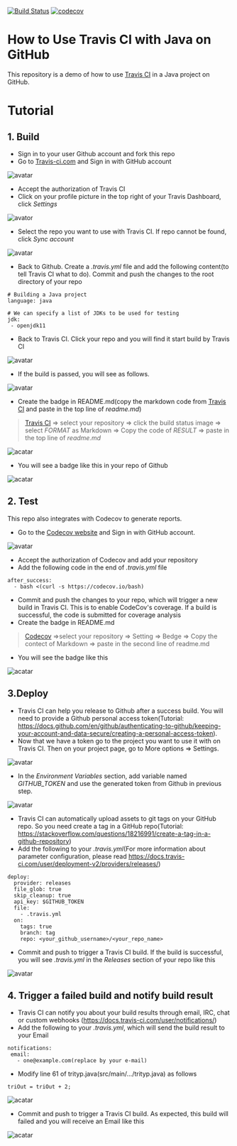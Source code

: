 [![Build Status](https://travis-ci.com/operaghost/Travis_CI_Tutorial.svg?branch=main)](https://travis-ci.com/operaghost/Travis_CI_Tutorial)
[![codecov](https://codecov.io/gh/operaghost/Travis_CI_Tutorial/branch/main/graph/badge.svg?token=OHISWZW1HP)](https://codecov.io/gh/operaghost/Travis_CI_Tutorial)
# How to Use Travis CI with Java on GitHub
This repository is a demo of how to use [Travis CI](https://docs.travis-ci.com/) in a Java project on GitHub.

# Tutorial
## 1. Build
* Sign in to your user Github account and fork this repo
* Go to [Travis-ci.com](https://travis-ci.com/) and Sign in with GitHub account

![avatar](https://github.com/kreattang/TravisCI_Java/blob/main/img/20210529151710.png)

* Accept the authorization of Travis CI
* Click on your profile picture in the top right of your Travis Dashboard, click _Settings_

![avator](https://github.com/kreattang/TravisCI_Java/blob/main/img/20210529153038.png)

* Select the repo you want to use with Travis CI. If repo cannot be found, click _Sync account_


![avatar](https://github.com/kreattang/TravisCI_Java/blob/main/img/20210529153337.png)

* Back to Github. Create a _.travis.yml_ file and add the following content(to tell Travis CI what to do). Commit and push the changes to the root directory of your repo
```
# Building a Java project
language: java

# We can specify a list of JDKs to be used for testing
jdk:
 - openjdk11
```

* Back to Travis CI. Click your repo and you will find it start build by Travis CI

![avatar](https://github.com/kreattang/TravisCI_Java/blob/main/img/20210529152709.png)

* If the build is passed, you will see as follows.

![avatar](https://github.com/kreattang/TravisCI_Java/blob/main/img/20210529154131.png)

* Create the badge in README.md(copy the markdown code from [Travis CI](https://travis-ci.com/) and paste in the top line of _readme.md_)
> [Travis CI](https://travis-ci.com/) => select your repository => click the build status image => select _FORMAT_ as Markdown => Copy the code of _RESULT_ => paste in the top line of _readme.md_

![acatar](https://github.com/kreattang/TravisCI_Java/blob/main/img/20210529154809.png)

* You will see a badge like this in your repo of Github

![acatar](https://github.com/kreattang/TravisCI_Java/blob/main/img/20210530100304.png)

## 2. Test
This repo also integrates with Codecov to generate reports.
* Go to the [Codecov website](https://about.codecov.io/) and Sign in with GitHub account.

![avatar](https://github.com/kreattang/TravisCI_Java/blob/main/img/20210530091144.png)

* Accept the authorization of Codecov and add your repository 
* Add the following code in the end of _.travis.yml_ file
```
after_success:
  - bash <(curl -s https://codecov.io/bash)
```
* Commit and push the changes to your repo, which will trigger a new build in Travis CI. This is to enable CodeCov's coverage.
If a build is successful, the code is submitted for coverage analysis
* Create the badge in README.md
> [Codecov](https://codecov.io/gh)  =>select your repository => Setting => Bedge => Copy the contect of Markdown => paste in the second line of readme.md

* You will see the badge like this

![acatar](https://github.com/kreattang/TravisCI_Java/blob/main/img/20210530100532.png)

## 3.Deploy
* Travis CI can help you release to Github after a success build. You will need to provide a Github personal access token(Tutorial: https://docs.github.com/en/github/authenticating-to-github/keeping-your-account-and-data-secure/creating-a-personal-access-token). 
* Now that we have a token go to the project you want to use it with on Travis CI. Then on your project page, go to More options => Settings.

![avatar](https://github.com/kreattang/TravisCI_Java/blob/main/img/20210530094300.png)

* In the _Environment Variables_ section, add variable named _GITHUB_TOKEN_ and use the generated token from Github in previous step.

![avatar](https://github.com/kreattang/TravisCI_Java/blob/main/img/env-var.png)

* Travis CI can automatically upload assets to git tags on your GitHub repo. So you need create a tag in a GitHub repo(Tutorial:  https://stackoverflow.com/questions/18216991/create-a-tag-in-a-github-repository)
* Add the following to your  _.travis.yml_(For more information about parameter configuration, please read https://docs.travis-ci.com/user/deployment-v2/providers/releases/)

```
deploy:
  provider: releases
  file_glob: true
  skip_cleanup: true
  api_key: $GITHUB_TOKEN
  file:
    - .travis.yml
  on:
    tags: true
    branch: tag
    repo: <your_github_username>/<your_repo_name>

```
* Commit and push to trigger a Travis CI build. If the build is successful, you will see _.travis.yml_ in the _Releases_ section of your repo like this

![avatar](https://github.com/kreattang/TravisCI_Java/blob/main/img/20210530104406.png)

## 4. Trigger a failed build and notify build result

 * Travis CI can notify you about your build results through email, IRC, chat or custom webhooks (https://docs.travis-ci.com/user/notifications/)
 *  Add the following to your  _.travis.yml_, which will send the build result to your Email
 ```
 notifications:
  email:
    - one@example.com(replace by your e-mail)
 ```
 * Modify line 61 of trityp.java(src/main/.../trityp.java)  as follows
 ```
 triOut = triOut + 2;
 ```
![acatar](https://github.com/kreattang/TravisCI_Java/blob/main/img/20210530114344.png)
 
* Commit and push to trigger a Travis CI build. As expected, this build will failed and you will receive an Email like this

![acatar](https://github.com/kreattang/TravisCI_Java/blob/main/img/20210530113941.jpg)

